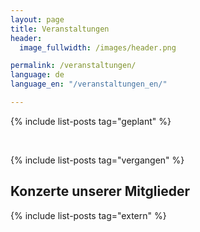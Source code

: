 ```yaml
---
layout: page
title: Veranstaltungen
header:
  image_fullwidth: /images/header.png

permalink: /veranstaltungen/
language: de
language_en: "/veranstaltungen_en/"

---
```



{% include list-posts tag="geplant" %}

&nbsp;<br>

{% include list-posts tag="vergangen" %}

## Konzerte unserer Mitglieder

{% include list-posts tag="extern" %}

